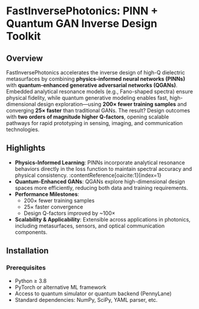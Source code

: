 # FastInversePhotonics: PINN + Quantum GAN Inverse Design Toolkit

##  Overview
FastInversePhotonics accelerates the inverse design of high-Q dielectric metasurfaces by combining **physics-informed neural networks (PINNs)** with **quantum-enhanced generative adversarial networks (QGANs)**. Embedded analytical resonance models (e.g., Fano-shaped spectra) ensure physical fidelity, while quantum generative modeling enables fast, high-dimensional design exploration—using **200× fewer training samples** and converging **25× faster** than traditional GANs. The result? Design outcomes with **two orders of magnitude higher Q-factors**, opening scalable pathways for rapid prototyping in sensing, imaging, and communication technologies.

##  Highlights
- **Physics-Informed Learning**: PINNs incorporate analytical resonance behaviors directly in the loss function to maintain spectral accuracy and physical consistency. :contentReference[oaicite:1]{index=1}
- **Quantum-Enhanced GANs**: QGANs explore high-dimensional design spaces more efficiently, reducing both data and training requirements.
- **Performance Milestones**:
  - 200× fewer training samples  
  - 25× faster convergence  
  - Design Q-factors improved by ~100×
- **Scalability & Applicability**: Extensible across applications in photonics, including metasurfaces, sensors, and optical communication components.

##  Installation  
### Prerequisites  
- Python ≥ 3.8  
- PyTorch or alternative ML framework  
- Access to quantum simulator or quantum backend  (PennyLane)
- Standard dependencies: NumPy, SciPy, YAML parser, etc.
